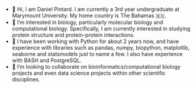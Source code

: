 - 👋 Hi, I am Daniel Pintard. I am currently a 3rd year undergraduate at Marymount University. My home country is The Bahamas 🇧🇸.
- 👀 I’m interested in biology, particularly molecular biology and computational biology. Specifically, I am currently interested in studying protein 
  structure and protein-protein interactions. 
- 🌱 I have been working with Python for about 2 years now, and have experience with libraries such as pandas, numpy, biopython, matplotlib, seaborne and statsmodels 
  just to name a few. I also have experience with BASH and PostgreSQL.
- 💞️ I’m looking to collaborate on bioinformatics/computational biology projects and even data science projects within other scientific disciplines. 


<!---
danielpintard/danielpintard is a ✨ special ✨ repository because its `README.md` (this file) appears on your GitHub profile.
You can click the Preview link to take a look at your changes.
--->
